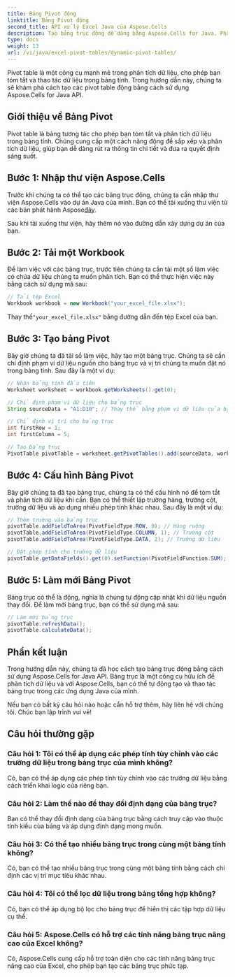 ```yaml
---
title: Bảng Pivot động
linktitle: Bảng Pivot động
second_title: API xử lý Excel Java của Aspose.Cells
description: Tạo bảng trục động dễ dàng bằng Aspose.Cells for Java. Phân tích và tóm tắt dữ liệu dễ dàng. Tăng cường khả năng phân tích dữ liệu của bạn.
type: docs
weight: 13
url: /vi/java/excel-pivot-tables/dynamic-pivot-tables/
---
```


Pivot table là một công cụ mạnh mẽ trong phân tích dữ liệu, cho phép bạn tóm tắt và thao tác dữ liệu trong bảng tính. Trong hướng dẫn này, chúng ta sẽ khám phá cách tạo các pivot table động bằng cách sử dụng Aspose.Cells for Java API.

## Giới thiệu về Bảng Pivot

Pivot table là bảng tương tác cho phép bạn tóm tắt và phân tích dữ liệu trong bảng tính. Chúng cung cấp một cách năng động để sắp xếp và phân tích dữ liệu, giúp bạn dễ dàng rút ra thông tin chi tiết và đưa ra quyết định sáng suốt.

## Bước 1: Nhập thư viện Aspose.Cells

 Trước khi chúng ta có thể tạo các bảng trục động, chúng ta cần nhập thư viện Aspose.Cells vào dự án Java của mình. Bạn có thể tải xuống thư viện từ các bản phát hành Aspose[đây](https://releases.aspose.com/cells/java/).

Sau khi tải xuống thư viện, hãy thêm nó vào đường dẫn xây dựng dự án của bạn.

## Bước 2: Tải một Workbook

Để làm việc với các bảng trục, trước tiên chúng ta cần tải một sổ làm việc có chứa dữ liệu chúng ta muốn phân tích. Bạn có thể thực hiện việc này bằng cách sử dụng mã sau:

```java
// Tải tệp Excel
Workbook workbook = new Workbook("your_excel_file.xlsx");
```

 Thay thế`"your_excel_file.xlsx"` bằng đường dẫn đến tệp Excel của bạn.

## Bước 3: Tạo bảng Pivot

Bây giờ chúng ta đã tải sổ làm việc, hãy tạo một bảng trục. Chúng ta sẽ cần chỉ định phạm vi dữ liệu nguồn cho bảng trục và vị trí chúng ta muốn đặt nó trong bảng tính. Sau đây là một ví dụ:

```java
// Nhận bảng tính đầu tiên
Worksheet worksheet = workbook.getWorksheets().get(0);

// Chỉ định phạm vi dữ liệu cho bảng trục
String sourceData = "A1:D10"; // Thay thế bằng phạm vi dữ liệu của bạn

// Chỉ định vị trí cho bảng trục
int firstRow = 1;
int firstColumn = 5;

// Tạo bảng trục
PivotTable pivotTable = worksheet.getPivotTables().add(sourceData, worksheet.getCells().get(firstRow, firstColumn), "PivotTable1");
```

## Bước 4: Cấu hình Bảng Pivot

Bây giờ chúng ta đã tạo bảng trục, chúng ta có thể cấu hình nó để tóm tắt và phân tích dữ liệu khi cần. Bạn có thể thiết lập trường hàng, trường cột, trường dữ liệu và áp dụng nhiều phép tính khác nhau. Sau đây là một ví dụ:

```java
// Thêm trường vào bảng trục
pivotTable.addFieldToArea(PivotFieldType.ROW, 0); // Hàng ruộng
pivotTable.addFieldToArea(PivotFieldType.COLUMN, 1); // Trường cột
pivotTable.addFieldToArea(PivotFieldType.DATA, 2); // Trường dữ liệu

// Đặt phép tính cho trường dữ liệu
pivotTable.getDataFields().get(0).setFunction(PivotFieldFunction.SUM);
```

## Bước 5: Làm mới Bảng Pivot

Bảng trục có thể là động, nghĩa là chúng tự động cập nhật khi dữ liệu nguồn thay đổi. Để làm mới bảng trục, bạn có thể sử dụng mã sau:

```java
// Làm mới bảng trục
pivotTable.refreshData();
pivotTable.calculateData();
```

## Phần kết luận

Trong hướng dẫn này, chúng ta đã học cách tạo bảng trục động bằng cách sử dụng Aspose.Cells for Java API. Bảng trục là một công cụ hữu ích để phân tích dữ liệu và với Aspose.Cells, bạn có thể tự động tạo và thao tác bảng trục trong các ứng dụng Java của mình.

Nếu bạn có bất kỳ câu hỏi nào hoặc cần hỗ trợ thêm, hãy liên hệ với chúng tôi. Chúc bạn lập trình vui vẻ!

## Câu hỏi thường gặp

### Câu hỏi 1: Tôi có thể áp dụng các phép tính tùy chỉnh vào các trường dữ liệu trong bảng trục của mình không?

Có, bạn có thể áp dụng các phép tính tùy chỉnh vào các trường dữ liệu bằng cách triển khai logic của riêng bạn.

### Câu hỏi 2: Làm thế nào để thay đổi định dạng của bảng trục?

Bạn có thể thay đổi định dạng của bảng trục bằng cách truy cập vào thuộc tính kiểu của bảng và áp dụng định dạng mong muốn.

### Câu hỏi 3: Có thể tạo nhiều bảng trục trong cùng một bảng tính không?

Có, bạn có thể tạo nhiều bảng trục trong cùng một bảng tính bằng cách chỉ định các vị trí mục tiêu khác nhau.

### Câu hỏi 4: Tôi có thể lọc dữ liệu trong bảng tổng hợp không?

Có, bạn có thể áp dụng bộ lọc cho bảng trục để hiển thị các tập hợp dữ liệu cụ thể.

### Câu hỏi 5: Aspose.Cells có hỗ trợ các tính năng bảng trục nâng cao của Excel không?

Có, Aspose.Cells cung cấp hỗ trợ toàn diện cho các tính năng bảng trục nâng cao của Excel, cho phép bạn tạo các bảng trục phức tạp.